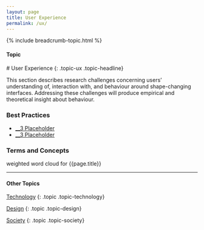 ```yaml
---
layout: page
title: User Experience
permalink: /ux/
---
```


{% include breadcrumb-topic.html %}

<h4 class="strap">Topic</h4>
# User Experience
{: .topic-ux .topic-headline}

This section describes research challenges concerning users’ understanding of, interaction with, and behaviour around shape-changing interfaces. Addressing these challenges will produce empirical and theoretical insight about behaviour.

### Best Practices
- [__3 Placeholder](/3-placeholder/)
- [__3 Placeholder](/3-placeholder/)

### Terms and Concepts

weighted word cloud for {{page.title}}

<hr class="panel-line">
<h4>Other Topics</h4>

<a href="/technology/">Technology</a>
{: .topic .topic-technology}

<a href="/design/">Design</a>
{: .topic .topic-design}

<a href="/society/">Society</a>
{: .topic .topic-society}
